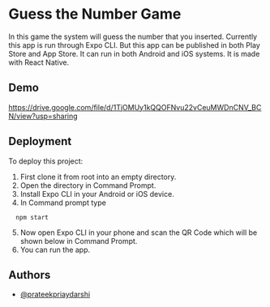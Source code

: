 
# Guess the Number Game

In this game the system will guess the number that you inserted. Currently this app is run
through Expo CLI. But this app can be published in both Play Store and App Store.
It can run in both Android and iOS systems. It is made with React Native. 


## Demo

https://drive.google.com/file/d/1TjOMUy1kQQOFNvu22vCeuMWDnCNV_BCN/view?usp=sharing


## Deployment

To deploy this project:
1. First clone it from root into an empty directory. 
2. Open the directory in Command Prompt.
3. Install Expo CLI in your Android or iOS device.
4. In Command prompt type

```
  npm start
```
5. Now open Expo CLI in your phone and scan the QR Code which will be shown below in Command Prompt. 
6. You can run the app.



## Authors

- [@prateekpriaydarshi](https://github.com/HITGIT007)

